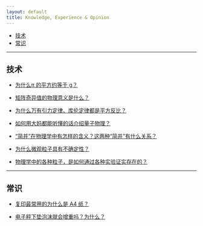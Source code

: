```yaml
---
layout: default
title: Knowledge, Experience & Opinion
---
```


*  [技术](#scitech)
*  [常识](#knowledge)

***

<h2 id="scitech">技术</h2>

- [为什么π 的平方约等于 g？](http://www.zhihu.com/question/21230794)

- [矩阵奇异值的物理意义是什么？](http://www.zhihu.com/question/22237507/answer/53804902)

- [为什么万有引力定律、库伦定律都是平方反比？](http://www.zhihu.com/question/37340129/answer/71971870)

- [如何用大妈都能听懂的话介绍量子物理？](http://www.zhihu.com/question/22131485)

- [“简并”在物理学中有怎样的含义？这两种“简并”有什么关系？](http://www.zhihu.com/question/27824623)

- [为什么微观粒子具有不确定性？](http://www.zhihu.com/question/23510818)

- [物理学中的各种粒子，是如何通过各种实验证实存在的？](http://www.zhihu.com/question/26896927)

***

<h2 id="knowledge">常识</h2>

- [复印最常用的为什么是 A4 纸？](http://www.zhihu.com/question/21244313)

- [电子秤下垫泡沫就会增重吗？为什么？](http://www.zhihu.com/question/26577063)

